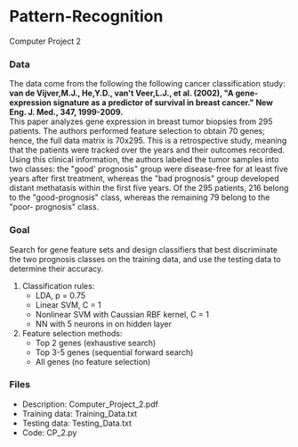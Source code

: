 # Pattern-Recognition
Computer Project 2

### Data
The data come from the following the following cancer classification study: <br/>
**van de Vijver,M.J., He,Y.D., van't Veer,L.J., et al. (2002), "A gene-expression signature as a predictor of survival in breast cancer." New Eng. J. Med., 347, 1999-2009.** <br/>
This paper analyzes gene expression in breast tumor biopsies from 295 patients. The authors performed feature selection to obtain 70 genes; hence, the full data matrix is 70x295. This is a retrospective study, meaning that the patients were tracked over the years and their outcomes recorded. Using this clinical information, the authors labeled the tumor samples into two classes: the "good' prognosis" group were disease-free for at least five years after first treatment, whereas the "bad prognosis" group developed distant methatasis within the first five years. Of the 295 patients, 216 belong to the "good-prognosis" class, whereas the remaining 79 belong to the "poor-
prognosis" class.


### Goal
Search for gene feature sets and design classifiers that best discriminate the two prognosis classes on the training data, and use the testing data to determine their accuracy.
1. Classification rules:
   - LDA, p = 0.75
   - Linear SVM, C = 1
   - Nonlinear SVM with Caussian RBF kernel, C = 1
   - NN with 5 neurons in on hidden layer
2. Feature selection methods:
   - Top 2 genes (exhaustive search)
   - Top 3-5 genes (sequential forward search)
   - All genes (no feature selection)
   
### Files
- Description: Computer_Project_2.pdf
- Training data: Training_Data.txt
- Testing data: Testing_Data.txt
- Code: CP_2.py
